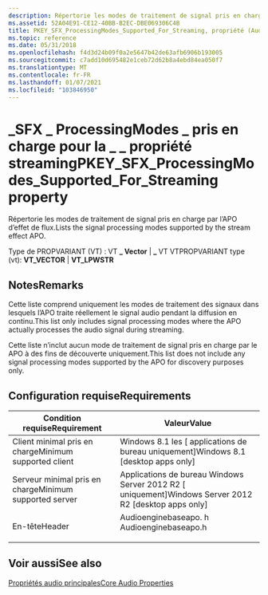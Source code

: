 ```yaml
---
description: Répertorie les modes de traitement de signal pris en charge par l’APO d’effet de flux.
ms.assetid: 52A04E91-CE12-40BB-B2EC-DBE069306C4B
title: PKEY_SFX_ProcessingModes_Supported_For_Streaming, propriété (Audioenginebaseapo. h)
ms.topic: reference
ms.date: 05/31/2018
ms.openlocfilehash: f4d3d24b09f0a2e5647b42de63afb6906b193005
ms.sourcegitcommit: c7add10d695482e1ceb72d62b8a4ebd84ea050f7
ms.translationtype: MT
ms.contentlocale: fr-FR
ms.lasthandoff: 01/07/2021
ms.locfileid: "103846950"
---
```

# <a name="pkey_sfx_processingmodes_supported_for_streaming-property"></a><span data-ttu-id="1954e-103">\_SFX \_ ProcessingModes \_ pris en charge pour la \_ \_ propriété streaming</span><span class="sxs-lookup"><span data-stu-id="1954e-103">PKEY\_SFX\_ProcessingModes\_Supported\_For\_Streaming property</span></span>

<span data-ttu-id="1954e-104">Répertorie les modes de traitement de signal pris en charge par l’APO d’effet de flux.</span><span class="sxs-lookup"><span data-stu-id="1954e-104">Lists the signal processing modes supported by the stream effect APO.</span></span>

<span data-ttu-id="1954e-105">Type de PROPVARIANT (VT) : VT **\_ Vector** \| **\_** VT VT</span><span class="sxs-lookup"><span data-stu-id="1954e-105">PROPVARIANT type (vt): **VT\_VECTOR** \| **VT\_LPWSTR**</span></span>

## <a name="remarks"></a><span data-ttu-id="1954e-106">Notes</span><span class="sxs-lookup"><span data-stu-id="1954e-106">Remarks</span></span>

<span data-ttu-id="1954e-107">Cette liste comprend uniquement les modes de traitement des signaux dans lesquels l’APO traite réellement le signal audio pendant la diffusion en continu.</span><span class="sxs-lookup"><span data-stu-id="1954e-107">This list only includes signal processing modes where the APO actually processes the audio signal during streaming.</span></span>

<span data-ttu-id="1954e-108">Cette liste n’inclut aucun mode de traitement de signal pris en charge par le APO à des fins de découverte uniquement.</span><span class="sxs-lookup"><span data-stu-id="1954e-108">This list does not include any signal processing modes supported by the APO for discovery purposes only.</span></span>

## <a name="requirements"></a><span data-ttu-id="1954e-109">Configuration requise</span><span class="sxs-lookup"><span data-stu-id="1954e-109">Requirements</span></span>



| <span data-ttu-id="1954e-110">Condition requise</span><span class="sxs-lookup"><span data-stu-id="1954e-110">Requirement</span></span> | <span data-ttu-id="1954e-111">Valeur</span><span class="sxs-lookup"><span data-stu-id="1954e-111">Value</span></span> |
|-------------------------------------|-------------------------------------------------------------------------------------------------|
| <span data-ttu-id="1954e-112">Client minimal pris en charge</span><span class="sxs-lookup"><span data-stu-id="1954e-112">Minimum supported client</span></span><br/> | <span data-ttu-id="1954e-113">Windows 8.1 les \[ applications de bureau uniquement\]</span><span class="sxs-lookup"><span data-stu-id="1954e-113">Windows 8.1 \[desktop apps only\]</span></span><br/>                                                    |
| <span data-ttu-id="1954e-114">Serveur minimal pris en charge</span><span class="sxs-lookup"><span data-stu-id="1954e-114">Minimum supported server</span></span><br/> | <span data-ttu-id="1954e-115">Applications de bureau Windows Server 2012 R2 \[ uniquement\]</span><span class="sxs-lookup"><span data-stu-id="1954e-115">Windows Server 2012 R2 \[desktop apps only\]</span></span><br/>                                         |
| <span data-ttu-id="1954e-116">En-tête</span><span class="sxs-lookup"><span data-stu-id="1954e-116">Header</span></span><br/>                   | <dl> <span data-ttu-id="1954e-117"><dt>Audioenginebaseapo. h</dt></span><span class="sxs-lookup"><span data-stu-id="1954e-117"><dt>Audioenginebaseapo.h</dt></span></span> </dl> |



## <a name="see-also"></a><span data-ttu-id="1954e-118">Voir aussi</span><span class="sxs-lookup"><span data-stu-id="1954e-118">See also</span></span>

<dl> <dt>

[<span data-ttu-id="1954e-119">Propriétés audio principales</span><span class="sxs-lookup"><span data-stu-id="1954e-119">Core Audio Properties</span></span>](core-audio-properties.md)
</dt> </dl>

 

 




